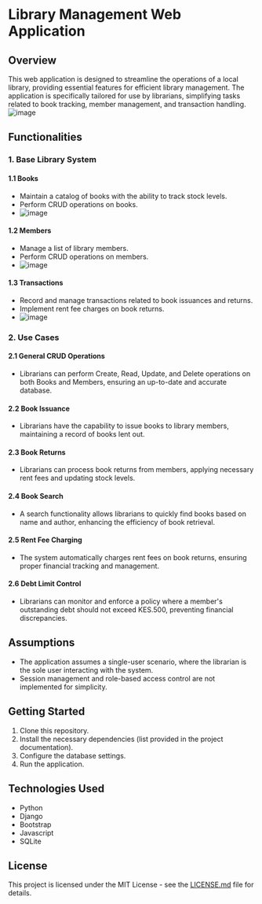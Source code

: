 # Library Management Web Application

## Overview

This web application is designed to streamline the operations of a local library, providing essential features for efficient library management. The application is specifically tailored for use by librarians, simplifying tasks related to book tracking, member management, and transaction handling.
![image](https://github.com/cmwema/library_man/assets/81985376/10007fa3-cb69-4dd7-8f58-eb71ae41250c)



## Functionalities

### 1. Base Library System

#### 1.1 Books
- Maintain a catalog of books with the ability to track stock levels.
- Perform CRUD operations on books.
- ![image](https://github.com/cmwema/library_man/assets/81985376/e380faaa-7107-4676-812a-e778795fc647)


#### 1.2 Members
- Manage a list of library members.
- Perform CRUD operations on members.
- ![image](https://github.com/cmwema/library_man/assets/81985376/567700d7-5336-4ce2-b2a1-248df25d9e9f)


#### 1.3 Transactions
- Record and manage transactions related to book issuances and returns.
- Implement rent fee charges on book returns.
- ![image](https://github.com/cmwema/library_man/assets/81985376/358d1b15-ffdb-411d-9ee9-6a2ce52a14b4)


### 2. Use Cases

#### 2.1 General CRUD Operations
- Librarians can perform Create, Read, Update, and Delete operations on both Books and Members, ensuring an up-to-date and accurate database.

#### 2.2 Book Issuance
- Librarians have the capability to issue books to library members, maintaining a record of books lent out.

#### 2.3 Book Returns
- Librarians can process book returns from members, applying necessary rent fees and updating stock levels.

#### 2.4 Book Search
- A search functionality allows librarians to quickly find books based on name and author, enhancing the efficiency of book retrieval.

#### 2.5 Rent Fee Charging
- The system automatically charges rent fees on book returns, ensuring proper financial tracking and management.

#### 2.6 Debt Limit Control
- Librarians can monitor and enforce a policy where a member's outstanding debt should not exceed KES.500, preventing financial discrepancies.

## Assumptions

- The application assumes a single-user scenario, where the librarian is the sole user interacting with the system.
- Session management and role-based access control are not implemented for simplicity.

## Getting Started

1. Clone this repository.
2. Install the necessary dependencies (list provided in the project documentation).
3. Configure the database settings.
4. Run the application.

## Technologies Used

- Python
- Django
- Bootstrap
- Javascript
- SQLite


## License

This project is licensed under the MIT License - see the [LICENSE.md](LICENSE.md) file for details.
